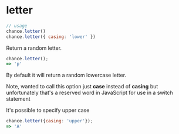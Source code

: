 # letter

```js
// usage
chance.letter()
chance.letter({ casing: 'lower' })
```

Return a random letter.

```js
chance.letter();
=> 'p'
```

By default it will return a random lowercase letter.

<p class="pullquote">Note, wanted to call this option just <strong>case</strong> instead of <strong>casing</strong> but unfortunately that's a reserved word in JavaScript for use in a switch statement</p>

It's possible to specify upper case

```js
chance.letter({casing: 'upper'});
=> 'A'
```
